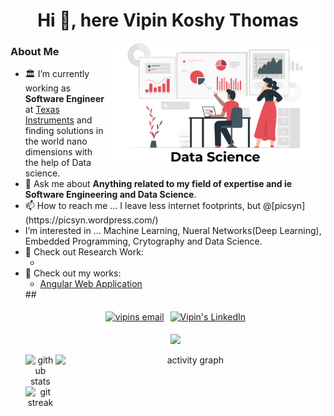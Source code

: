 <h1 align="center">Hi 👋, here Vipin Koshy Thomas</h1>
<img align="right" alt="Data Analysis" src="https://github.com/Vipinkthomas/Vipinkthomas/blob/main/Data-Science.png" width="70%" height=""/>

<h3 align="left">About Me</h3>
<ul>
  <li>🏛️ I’m currently working as <b>Software Engineer</b> at <a href="https://www.ti.com/" target="blank">Texas Instruments</a> and finding solutions in the world nano dimensions with the help of Data science.</li>
  <li>💬 Ask me about <b>Anything related to my field of expertise and ie Software Engineering and Data Science</b>.</li>
  <li>📫  How to reach me ... I leave less internet footprints, but @[picsyn](https://picsyn.wordpress.com/)</li>
  <li> I’m interested in ... Machine Learning, Nueral Networks(Deep Learning), Embedded Programming, Crytography and Data Science.</li>
  <li>🔗 Check out Research Work: 
    <ul>
      <li><a href="" target="blank"></a></li>
    </ul>
  </li>
  <li>🔗 Check out my works: 
    <ul>
      <li><a href="https://github.com/Vipinkthomas/THD-Angular-Web-App" target="blank">Angular Web Application</a></li>
    </ul>
  </li>
##

<p align="center" style="display: flex; justify-content: center; align-items: center; flex-wrap: wrap;">
  <a href="mailto:vjmace13@gmail.com" target="blank" style="margin: 5px;"><img src="https://img.shields.io/badge/Gmail-D14836?style=for-the-badge&logo=gmail&logoColor=white" alt="vipins email"/></a>
  <a href="https://www.linkedin.com/in/vipin-koshy-thomas-7735b259/" target="blank" style="margin: 5px;"><img src="https://img.shields.io/badge/LinkedIn-0077B5?style=for-the-badge&logo=linkedin&logoColor=white" alt="Vipin's LinkedIn"/></a>
</p>
<p align="center"><img src="https://profile-counter.glitch.me/vipinkthomas/count.svg" /></p>

<div align="center" style="display: flex; justify-content: space-between; align-items: flex-start;">
  <div style="flex: 1;">
    <img class="img" src="https://github-readme-stats.vercel.app/api?username=vipinkthomas&show_icons=true&locale=en" alt="github stats" width="45%" />
    <img class="img" src="https://github-readme-streak-stats.herokuapp.com/?user=vipinkthomas" alt="git streak" width="45%" />
  </div>
  <img src="https://github-readme-activity-graph.vercel.app/graph?username=vipinkthomas&theme=github-compact&bg_color=FFFFFF&color=27374D&title_color=27374D&line=1D5D9B&point=0A6EBD&area=true&area_color=068FFF" alt="activity graph" width= "90%" height= "auto">
</div>
